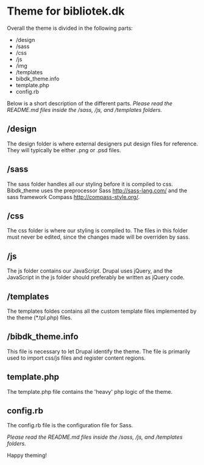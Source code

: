 # Theme for bibliotek.dk

Overall the theme is divided in the following parts:

- /design
- /sass
- /css
- /js
- /img
- /templates
- bibdk_theme.info
- template.php
- config.rb

Below is a short description of the different parts.
_Please read the README.md files inside the /sass, /js, and /templates folders._


## /design
The design folder is where external designers put design files for reference. They will typically be either .png or .psd files.

## /sass
The sass folder handles all our styling before it is compiled to css. Bibdk_theme uses the preprocessor Sass http://sass-lang.com/ and the sass framework Compass http://compass-style.org/.

## /css
The css folder is where our styling is compiled to. The files in this folder must never be edited, since the changes made will be overriden by sass.

## /js
The js folder contains our JavaScript. Drupal uses jQuery, and the JavaScript in the js folder should preferably be written as jQuery code.

## /templates
The templates foldes contains all the custom template files implemented by the theme (*.tpl.php) files.

## /bibdk_theme.info
This file is necessary to let Drupal identify the theme. The file is primarily used to import css/js files and register content regions.

## template.php
The template.php file contains the 'heavy' php logic of the theme.

## config.rb
The config.rb file is the configuration file for Sass.


_Please read the README.md files inside the /sass, /js, and /templates folders._

Happy theming!
